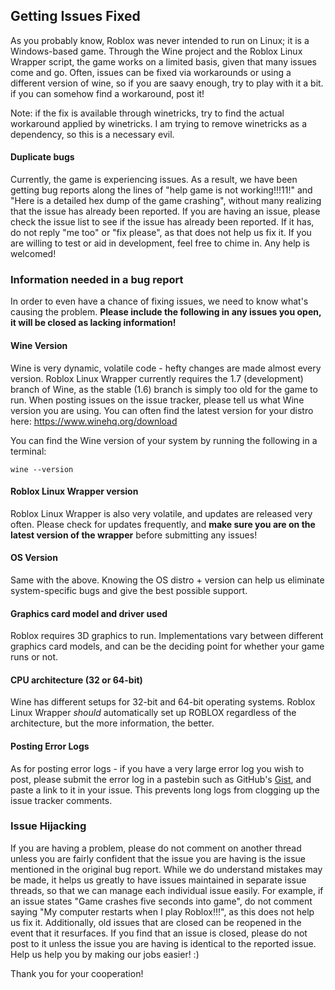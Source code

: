 ## Getting Issues Fixed
As you probably know, Roblox was never intended to run on Linux; it is a Windows-based game. Through the Wine project and the Roblox Linux Wrapper script, the game works on a limited basis, given that many issues come and go. Often, issues can be fixed via workarounds or using a different version of wine, so if you are saavy enough, try to play with it a bit. if you can somehow find a workaround, post it! 

Note: if the fix is available through winetricks, try to find the actual workaround applied by winetricks. I am trying to remove winetricks as a dependency, so this is a necessary evil.

#### Duplicate bugs
Currently, the game is experiencing issues. As a result, we have been getting bug reports along the lines of "help game is not working!!!11!" and "Here is a detailed hex dump of the game crashing", without many realizing that the issue has already been reported. If you are having an issue, please check the issue list to see if the issue has already been reported. If it has, do not reply "me too" or "fix please", as that does not help us fix it. If you are willing to test or aid in development, feel free to chime in. Any help is welcomed!

### Information needed in a bug report

In order to even have a chance of fixing issues, we need to know what's causing the problem. **Please include the following in any issues you open, it will be closed as lacking information!**

#### Wine Version

Wine is very dynamic, volatile code - hefty changes are made almost every version. Roblox Linux Wrapper currently requires the 1.7 (development) branch of Wine, as the stable (1.6) branch is simply too old for the game to run. When posting issues on the issue tracker, please tell us what Wine version you are using. You can often find the latest version for your distro here: https://www.winehq.org/download

You can find the Wine version of your system by running the following in a terminal:

```
wine --version
```

#### Roblox Linux Wrapper version
Roblox Linux Wrapper is also very volatile, and updates are released very often. Please check for updates frequently, and **make sure you are on the latest version of the wrapper** before submitting any issues!

#### OS Version
Same with the above. Knowing the OS distro + version can help us eliminate system-specific bugs and give the best possible support.

#### Graphics card model and driver used
Roblox requires 3D graphics to run. Implementations vary between different graphics card models, and can be the deciding point for whether your game runs or not.

#### CPU architecture (32 or 64-bit)
Wine has different setups for 32-bit and 64-bit operating systems. Roblox Linux Wrapper *should* automatically set up ROBLOX regardless of the architecture, but the more information, the better.

#### Posting Error Logs
As for posting error logs - if you have a very large error log you wish to post, please submit the error log in a pastebin such as GitHub's [Gist](https://gist.github.com/), and paste a link to it in your issue. This prevents long logs from clogging up the issue tracker comments.

### Issue Hijacking
If you are having a problem, please do not comment on another thread unless you are fairly confident that the issue you are having is the issue mentioned in the original bug report. While we do understand mistakes may be made, it helps us greatly to have issues maintained in separate issue threads, so that we can manage each individual issue easily. For example, if an issue states "Game crashes five seconds into game", do not comment saying "My computer restarts when I play Roblox!!!", as this does not help us fix it. Additionally, old issues that are closed can be reopened in the event that it resurfaces. If you find that an issue is closed, please do not post to it unless the issue you are having is identical to the reported issue. Help us help you by making our jobs easier! :)

Thank you for your cooperation!
